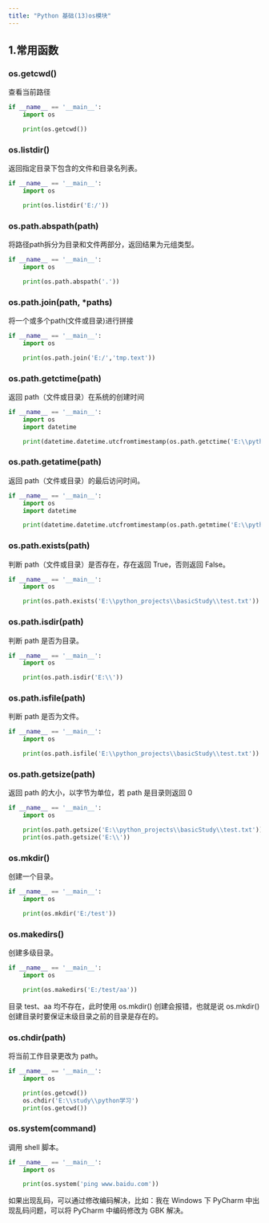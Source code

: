 ```yaml
---
title: "Python 基础(13)os模块"
---
```

## 1.常用函数

### os.getcwd()

查看当前路径

```python
if __name__ == '__main__':
    import os

    print(os.getcwd())
```



### os.listdir()

返回指定目录下包含的文件和目录名列表。

```python
if __name__ == '__main__':
    import os

    print(os.listdir('E:/'))
```



### os.path.abspath(path)

将路径path拆分为目录和文件两部分，返回结果为元组类型。

```python
if __name__ == '__main__':
    import os

    print(os.path.abspath('.'))
```



### os.path.join(path, *paths)

将一个或多个path(文件或目录)进行拼接

```python
if __name__ == '__main__':
    import os

    print(os.path.join('E:/','tmp.text'))
```



### os.path.getctime(path)

返回 path（文件或目录）在系统的创建时间

```python
if __name__ == '__main__':
    import os
    import datetime

    print(datetime.datetime.utcfromtimestamp(os.path.getctime('E:\\python_projects\\basicStudy\\test.txt')))
```



### os.path.getatime(path)

返回 path（文件或目录）的最后访问时间。

```python
if __name__ == '__main__':
    import os
    import datetime

    print(datetime.datetime.utcfromtimestamp(os.path.getmtime('E:\\python_projects\\basicStudy\\test.txt')))
```



### os.path.exists(path)

判断 path（文件或目录）是否存在，存在返回 True，否则返回 False。

```python
if __name__ == '__main__':
    import os

    print(os.path.exists('E:\\python_projects\\basicStudy\\test.txt'))
```



### os.path.isdir(path)

判断 path 是否为目录。

```python
if __name__ == '__main__':
    import os

    print(os.path.isdir('E:\\'))
```



### os.path.isfile(path)

判断 path 是否为文件。

```python
if __name__ == '__main__':
    import os

    print(os.path.isfile('E:\\python_projects\\basicStudy\\test.txt'))
```



### os.path.getsize(path)

返回 path 的大小，以字节为单位，若 path 是目录则返回 0

```python
if __name__ == '__main__':
    import os

    print(os.path.getsize('E:\\python_projects\\basicStudy\\test.txt'))
    print(os.path.getsize('E:\\'))
```



### os.mkdir()

创建一个目录。

```python
if __name__ == '__main__':
    import os

    print(os.mkdir('E:/test'))
```



### os.makedirs()

创建多级目录。

```python
if __name__ == '__main__':
    import os

    print(os.makedirs('E:/test/aa'))
```

目录 test、aa 均不存在，此时使用 os.mkdir() 创建会报错，也就是说 os.mkdir() 创建目录时要保证末级目录之前的目录是存在的。



### os.chdir(path)

将当前工作目录更改为 path。

```python
if __name__ == '__main__':
    import os

    print(os.getcwd())
    os.chdir('E:\\study\\python学习')
    print(os.getcwd())
```



### os.system(command)

调用 shell 脚本。

```python
if __name__ == '__main__':
    import os

    print(os.system('ping www.baidu.com'))
```

如果出现乱码，可以通过修改编码解决，比如：我在 Windows 下 PyCharm 中出现乱码问题，可以将 PyCharm 中编码修改为 GBK 解决。